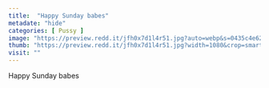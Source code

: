 ```yaml
---
title:  "Happy Sunday babes"
metadate: "hide"
categories: [ Pussy ]
image: "https://preview.redd.it/jfh0x7d1l4r51.jpg?auto=webp&s=0435c4e62df1e6dfb43210678f997dc70513ecfb"
thumb: "https://preview.redd.it/jfh0x7d1l4r51.jpg?width=1080&crop=smart&auto=webp&s=16d433368776f31bafc0bba06f3789760f702462"
visit: ""
---
```

Happy Sunday babes
